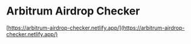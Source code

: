 # Arbitrum Airdrop Checker

[https://arbitrum-airdrop-checker.netlify.app/](https://arbitrum-airdrop-checker.netlify.app/)
